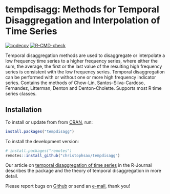 
<!-- README.md is generated from README.Rmd. Please edit that file -->

# tempdisagg: Methods for Temporal Disaggregation and Interpolation of Time Series

<!-- badges: start -->

[![codecov](https://app.codecov.io/gh/christophsax/tempdisagg/)](https://app.codecov.io/gh/christophsax/tempdisagg/)
[![R-CMD-check](https://github.com/christophsax/tempdisagg/actions/workflows/R-CMD-check.yaml/badge.svg)](https://github.com/christophsax/tempdisagg/actions/workflows/R-CMD-check.yaml)
<!-- badges: end -->

Temporal disaggregation methods are used to disaggregate or interpolate
a low frequency time series to a higher frequency series, where either
the sum, the average, the first or the last value of the resulting high
frequency series is consistent with the low frequency series. Temporal
disaggregation can be performed with or without one or more high
frequency indicator series. Contains the methods of Chow-Lin,
Santos-Silva-Cardoso, Fernandez, Litterman, Denton and Denton-Cholette.
Supports most R time series classes.

## Installation

To install or update from from
[CRAN](https://cran.r-project.org/package=tempdisagg), run:

``` r
install.packages("tempdisagg")
```

To install the development version:

``` r
# install.packages("remotes")
remotes::install_github("christophsax/tempdisagg")
```

Our article on [temporal disaggregation of time
series](https://journal.r-project.org/archive/2013-2/sax-steiner.pdf) in
the R-Journal describes the package and the theory of temporal
disaggregation in more detail.

Please report bugs on
[Github](https://github.com/christophsax/tempdisagg) or send an
[e-mail](mailto:christoph.sax@gmail.com), thank you!
